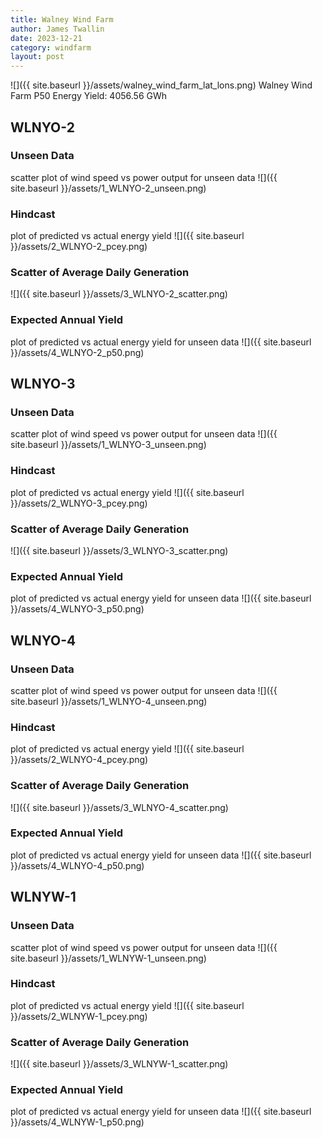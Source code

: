 ```yaml
---
title: Walney Wind Farm
author: James Twallin
date: 2023-12-21
category: windfarm
layout: post
---
```

![]({{ site.baseurl }}/assets/walney_wind_farm_lat_lons.png)
Walney Wind Farm P50 Energy Yield: 4056.56 GWh

WLNYO-2
-------------
### Unseen Data 
scatter plot of wind speed vs power output for unseen data
![]({{ site.baseurl }}/assets/1_WLNYO-2_unseen.png)
### Hindcast 
plot of predicted vs actual energy yield
![]({{ site.baseurl }}/assets/2_WLNYO-2_pcey.png)
### Scatter of Average Daily Generation 

![]({{ site.baseurl }}/assets/3_WLNYO-2_scatter.png)
### Expected Annual Yield 
plot of predicted vs actual energy yield for unseen data
![]({{ site.baseurl }}/assets/4_WLNYO-2_p50.png)

WLNYO-3
-------------
### Unseen Data 
scatter plot of wind speed vs power output for unseen data
![]({{ site.baseurl }}/assets/1_WLNYO-3_unseen.png)
### Hindcast 
plot of predicted vs actual energy yield
![]({{ site.baseurl }}/assets/2_WLNYO-3_pcey.png)
### Scatter of Average Daily Generation 

![]({{ site.baseurl }}/assets/3_WLNYO-3_scatter.png)
### Expected Annual Yield 
plot of predicted vs actual energy yield for unseen data
![]({{ site.baseurl }}/assets/4_WLNYO-3_p50.png)

WLNYO-4
-------------
### Unseen Data 
scatter plot of wind speed vs power output for unseen data
![]({{ site.baseurl }}/assets/1_WLNYO-4_unseen.png)
### Hindcast 
plot of predicted vs actual energy yield
![]({{ site.baseurl }}/assets/2_WLNYO-4_pcey.png)
### Scatter of Average Daily Generation 

![]({{ site.baseurl }}/assets/3_WLNYO-4_scatter.png)
### Expected Annual Yield 
plot of predicted vs actual energy yield for unseen data
![]({{ site.baseurl }}/assets/4_WLNYO-4_p50.png)

WLNYW-1
-------------
### Unseen Data 
scatter plot of wind speed vs power output for unseen data
![]({{ site.baseurl }}/assets/1_WLNYW-1_unseen.png)
### Hindcast 
plot of predicted vs actual energy yield
![]({{ site.baseurl }}/assets/2_WLNYW-1_pcey.png)
### Scatter of Average Daily Generation 

![]({{ site.baseurl }}/assets/3_WLNYW-1_scatter.png)
### Expected Annual Yield 
plot of predicted vs actual energy yield for unseen data
![]({{ site.baseurl }}/assets/4_WLNYW-1_p50.png)

